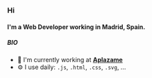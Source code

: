 ### Hi

#### I'm a Web Developer working in Madrid, Spain.

##### BIO

- 🏢 I'm currently working at **[Aplazame](https://github.com/aplazame)**
- ⚙️ I use daily: `.js`, `.html`, `.css`, `.svg`, ...